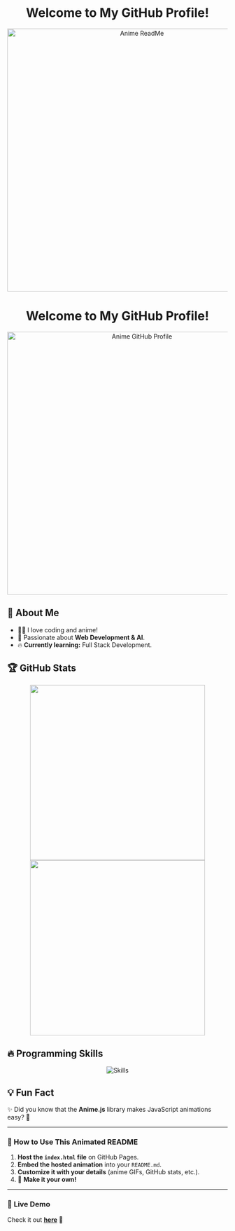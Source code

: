 <h1 align="center"> Welcome to My GitHub Profile! </h1>

<p align="center">
    <img src="https://yourusername.github.io/anime-readme/" alt="Anime ReadMe" width="600px">
</p>
<h1 align="center">Welcome to My GitHub Profile!</h1>

<p align="center">
    <img src="https://yourusername.github.io/anime-readme/" alt="Anime GitHub Profile" width="600px">
</p>

## 🌸 About Me
- 👨‍💻 I love coding and anime!
- 🚀 Passionate about **Web Development & AI**.
- 🔥 **Currently learning:** Full Stack Development.

## 🏆 GitHub Stats
<p align="center">
  <img src="https://github-readme-stats.vercel.app/api?username=yourusername&show_icons=true&theme=tokyonight" width="400px"/>
  <img src="https://github-readme-streak-stats.herokuapp.com/?user=yourusername&theme=tokyonight" width="400px"/>
</p>

## 🔥 Programming Skills
<p align="center">
  <img src="https://skillicons.dev/icons?i=html,css,js,react,nodejs,mongodb,python" alt="Skills" />
</p>

## 💡 Fun Fact
✨ Did you know that the **Anime.js** library makes JavaScript animations easy? 🚀

---

### **📌 How to Use This Animated README**
1. **Host the `index.html` file** on GitHub Pages.
2. **Embed the hosted animation** into your `README.md`.
3. **Customize it with your details** (anime GIFs, GitHub stats, etc.).
4. 🎨 **Make it your own!**

---

### 🚀 **Live Demo**
Check it out **[here](https://yourusername.github.io/anime-readme/)** 🎉

